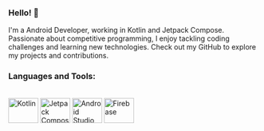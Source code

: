 ### Hello! 👋


I'm a Android Developer, working in Kotlin and Jetpack Compose. Passionate about competitive programming, I enjoy tackling coding challenges and learning new technologies. Check out my GitHub to explore my projects and contributions.

### Languages and Tools:
<div style="display: inline_block"><br>
<img align="center" alt="Kotlin" height="50" width="60" src="https://cdn.jsdelivr.net/gh/devicons/devicon/icons/kotlin/kotlin-original.svg">
<img align="center" alt="Jetpack Compose" height="50" width="60" src="https://cdn.jsdelivr.net/npm/android-dev-icons@latest/jetpack_compose.png">
<img align="center" alt="Android Studio" height="50" width="60" src="https://cdn.jsdelivr.net/gh/devicons/devicon/icons/android/android-original.svg">
<img align="center" alt="Firebase" height="50" width="60" src="https://cdn.jsdelivr.net/gh/devicons/devicon/icons/firebase/firebase-plain.svg">
</div>


